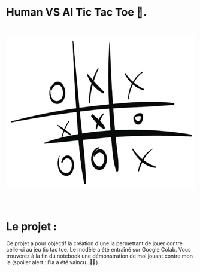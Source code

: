 # Human VS AI Tic Tac Toe 🤖.

<br>



<p align="center">
  <img width="700" height="400" src="https://github.com/AxelDucamp/PROJET_Tic_Tac_Toe/blob/main/TicTacToe_img.jpg?raw=true">
</p>


<br>
<br>

# Le projet :

Ce projet a pour objectif la création d'une ia permettant de jouer contre celle-ci au jeu tic tac toe. Le modèle a été entraîné sur Google Colab.
Vous trouverez à la fin du notebook une démonstration de moi jouant contre mon ia (spoiler alert : l'ia a été vaincu..🤖🤖).

